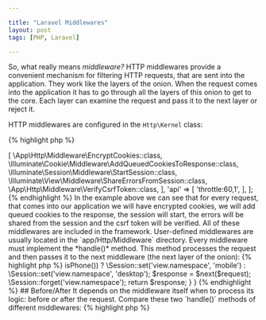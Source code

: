 ```yaml
---

title: "Laravel Middlewares"
layout: post
tags: [PHP, Laravel]

---
```


So, what really means *middleware?* HTTP middlewares provide a convenient mechanism for filtering HTTP requests, that are
sent into the application. They work like the layers of the onion. When the request comes into the application it has to go through 
all the layers of this onion to get to the core. Each layer can examine the request and pass it to the next layer or reject it.

HTTP middlewares are configured in the `Http\Kernel` class:

{% highlight php %}
<?php

class Kernel extends HttpKernel {


/**
 * The application's route middleware groups.
 *
 * @var array
 */
 protected $middlewareGroups = [
    'web' => [
        \App\Http\Middleware\EncryptCookies::class,
        \Illuminate\Cookie\Middleware\AddQueuedCookiesToResponse::class,
        \Illuminate\Session\Middleware\StartSession::class,
        \Illuminate\View\Middleware\ShareErrorsFromSession::class,
        \App\Http\Middleware\VerifyCsrfToken::class,
                
    ],
    'api' => [
        'throttle:60,1',
    ],
];
{% endhighlight %}

In the example above we can see that for every request, that comes into our application we will have encrypted cookies, we will add queued cookies
to the response, the session will start, the errors will be shared from the session and the csrf token will be verified. All of these 
middlewares are included in the framework. User-defined middlewares are usually located in the `app/Http/Middleware` directory.

Every middleware must implement the *handle()* method. This method processes the request and then passes it to the next middleware (the next 
layer of the onion):

{% highlight php %}
<?php

/* Handle an incoming request.
 *
 * @param  \Illuminate\Http\Request $request
 * @param  \Closure $next
 * @param  string|null  $guard
 * @return mixed
 */
public function handle($request, Closure $next, $guard = null) {
    return $next($request);
}

{% endhighlight %}

## Create A New Middleware

For example, we need to set a view namespace according to client user agent string: *desktop* or *mobile*. We can use `artisan`
command to create a new middleware:

{% highlight bash %}
php artisan make:middleware SetViewNamespace
{% endhighlight %}

This command will create a new `SetViewNamespace` class in the `app/Http/Middleware`. In this middleware, we will check the 
request user agent string and store the result in the session. Then the request is passed deeper into the application by
calling the `next` callback with the `$request` param.

{% highlight php %}
<?php

class SetViewNamespace {

    /**
     * Handle an incoming request.
     *
     * @param  \Illuminate\Http\Request $request
     * @param  \Closure $next
     * @param  string $code
     * @return mixed
     */
    public function handle($request, Closure $next) {
        $agent = app(Agent::class);

        ($agent->isPhone()) ?
            \Session::set('view.namespace', 'mobile') :
            \Session::set('view.namespace', 'desktop');

        $response = $next($request);

        \Session::forget('view.namespace');

        return $response;
    }
}

{% endhighlight %}

## Before/After 

It depends on the middleware itself when to process its logic: before or after the request. Compare these two `handle()` methods of different
middlewares:

{% highlight php %}
<?php

namespace App\Http\Middleware;

class BeforeMiddleware 
{
    public function handle($request, Closure $next)
    {
        // Perform logic
        return $next($request);
    }
}
{% endhighlight %}

In the code above the `BeforeMiddleware` will perform its logic *before* the request is handled by the application.

{% highlight php %}
<?php

namespace App\Http\Middleware;

class AfterMiddleware 
{
    public function handle($request, Closure $next)
    {
        $response = $next($request);

        // Perform logic

        return $response$response;
    }
}
{% endhighlight %}

But this middleware will perform its logic *after* the request is handled.

## Registering middlewares

There are three different ways to register a middleware:

- Global middlewares
- Route middlewares
- Middleware groups
